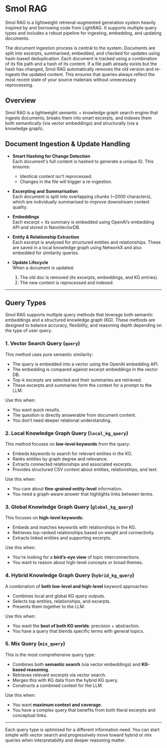 # Smol RAG

Smol RAG is a lightweight retrieval-augmented generation system heavily inspired by and borrowing code from LightRAG. It supports multiple query types and includes a robust pipeline for ingesting, embedding, and updating documents.

The document ingestion process is central to the system. Documents are split into excerpts, summarised, embedded, and checked for updates using hash-based deduplication. Each document is tracked using a combination of its file path and a hash of its content. If a file path already exists but the hash has changed, Smol RAG automatically removes the old version and re-ingests the updated content. This ensures that queries always reflect the most recent state of your source materials without unnecessary reprocessing.

## Overview

Smol RAG is a lightweight semantic + knowledge graph search engine that ingests documents, breaks them into smart excerpts, and indexes them both semantically (via vector embeddings) and structurally (via a knowledge graph).

## Document Ingestion & Update Handling

- **Smart Hashing for Change Detection**  
  Each document's full content is hashed to generate a unique ID. This ensures:
  - Identical content isn't reprocessed.
  - Changes in the file will trigger a re-ingestion.

- **Excerpting and Summarisation**  
  Each document is split into overlapping chunks (~2000 characters), which are individually summarised to improve downstream context quality.

- **Embeddings**  
  Each excerpt + its summary is embedded using OpenAI’s embedding API and stored in NanoVectorDB.

- **Entity & Relationship Extraction**  
  Each excerpt is analysed for structured entities and relationships. These are saved in a local knowledge graph using NetworkX and also embedded for similarity queries.

- **Update Lifecycle**  
  When a document is updated:
  1. The old doc is removed (its excerpts, embeddings, and KG entries).
  2. The new content is reprocessed and indexed.

---

## Query Types

Smol RAG supports multiple query methods that leverage both semantic embeddings and a structured knowledge graph (KG). These methods are designed to balance accuracy, flexibility, and reasoning depth depending on the type of user query.

### 1. **Vector Search Query** (`query`)

This method uses pure semantic similarity:

- The query is embedded into a vector using the OpenAI embedding API.
- The embedding is compared against excerpt embeddings in the vector DB.
- Top-k excerpts are selected and their summaries are retrieved.
- These excerpts and summaries form the context for a prompt to the LLM.

Use this when:
- You want quick results.
- The question is directly answerable from document content.
- You don’t need deeper relational understanding.

### 2. **Local Knowledge Graph Query** (`local_kg_query`)

This method focuses on **low-level keywords** from the query:

- Embeds keywords to search for relevant entities in the KG.
- Ranks entities by graph degree and relevance.
- Extracts connected relationships and associated excerpts.
- Provides structured CSV context about entities, relationships, and text.

Use this when:
- You care about **fine-grained entity-level** information.
- You need a graph-aware answer that highlights links between terms.

### 3. **Global Knowledge Graph Query** (`global_kg_query`)

This focuses on **high-level keywords**:

- Embeds and matches keywords with relationships in the KG.
- Retrieves top-ranked relationships based on weight and connectivity.
- Extracts linked entities and supporting excerpts.

Use this when:
- You're looking for a **bird’s-eye view** of topic interconnections.
- You want to reason about high-level concepts or broad themes.

### 4. **Hybrid Knowledge Graph Query** (`hybrid_kg_query`)

A combination of **both low-level and high-level** keyword approaches:

- Combines local and global KG query outputs.
- Selects top entities, relationships, and excerpts.
- Presents them together to the LLM.

Use this when:
- You want the **best of both KG worlds**: precision + abstraction.
- You have a query that blends specific terms with general topics.

### 5. **Mix Query** (`mix_query`)

This is the most comprehensive query type:

- Combines both **semantic search** (via vector embeddings) and **KG-based reasoning**.
- Retrieves relevant excerpts via vector search.
- Merges this with KG data from the hybrid KG query.
- Constructs a combined context for the LLM.

Use this when:
- You want **maximum context and coverage**.
- You have a complex query that benefits from both literal excerpts and conceptual links.

---

Each query type is optimised for a different information need. You can start simple with vector search and progressively move toward hybrid or mix queries when interpretability and deeper reasoning matter.


